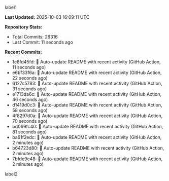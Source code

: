 
label1 
<!-- ACTIVITY_START -->
**Last Updated:** 2025-10-03 16:09:11 UTC

**Repository Stats:**
- Total Commits: 26316
- Last Commit: 11 seconds ago

**Recent Commits:**
- 1e8fd45fd: 🤖 Auto-update README with recent activity (GitHub Action, 11 seconds ago)
- e6bf33f6a: 🤖 Auto-update README with recent activity (GitHub Action, 22 seconds ago)
- 6127c5783: 🤖 Auto-update README with recent activity (GitHub Action, 31 seconds ago)
- e1713da6c: 🤖 Auto-update README with recent activity (GitHub Action, 46 seconds ago)
- d1419d0c3: 🤖 Auto-update README with recent activity (GitHub Action, 58 seconds ago)
- 4f8297d0a: 🤖 Auto-update README with recent activity (GitHub Action, 70 seconds ago)
- bd069fc40: 🤖 Auto-update README with recent activity (GitHub Action, 81 seconds ago)
- ba61f2edc: 🤖 Auto-update README with recent activity (GitHub Action, 2 minutes ago)
- b64723d80: 🤖 Auto-update README with recent activity (GitHub Action, 2 minutes ago)
- 7bfde9c48: 🤖 Auto-update README with recent activity (GitHub Action, 2 minutes ago)
<!-- ACTIVITY_END -->

label2
